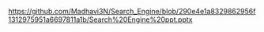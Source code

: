 https://github.com/Madhavi3N/Search_Engine/blob/290e4e1a8329862956f1312975951a6697811a1b/Search%20Engine%20ppt.pptx
